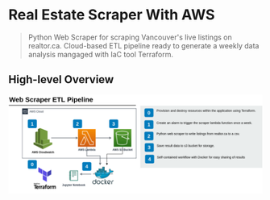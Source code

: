 # Real Estate Scraper With AWS
> Python Web Scraper for scraping Vancouver's live listings on realtor.ca. Cloud-based ETL pipeline ready to generate a weekly data analysis mangaged with IaC tool Terraform.
## High-level Overview
![ETL Pipeline Diagram](/images/real_estate_etl.png)

